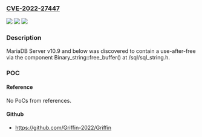 ### [CVE-2022-27447](https://cve.mitre.org/cgi-bin/cvename.cgi?name=CVE-2022-27447)
![](https://img.shields.io/static/v1?label=Product&message=n%2Fa&color=blue)
![](https://img.shields.io/static/v1?label=Version&message=n%2Fa&color=blue)
![](https://img.shields.io/static/v1?label=Vulnerability&message=n%2Fa&color=brighgreen)

### Description

MariaDB Server v10.9 and below was discovered to contain a use-after-free via the component Binary_string::free_buffer() at /sql/sql_string.h.

### POC

#### Reference
No PoCs from references.

#### Github
- https://github.com/Griffin-2022/Griffin

